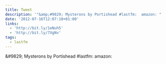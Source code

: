 ```yaml
---
title: Tweet
description: '"&amp;#9829; Mysterons by Portishead #lastfm:  amazon: "'
date: '2012-07-16T12:07:10+01:00'
links:
  - 'http://bit.ly/1eNuh5'
  - 'http://bit.ly/7XgNv'
tags:
  - lastfm
---
```

&amp;#9829; Mysterons by Portishead #lastfm:  amazon: 

